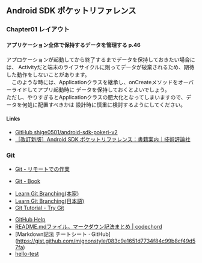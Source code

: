 ## Android SDK ポケットリファレンス
### Chapter01 レイアウト
#### アプリケーション全体で保持するデータを管理する p.46
アプロケーションが起動してから終了するまでデータを保持しておきたい場合には、
Activityだと端末のライフサイクルに則ってデータが破棄されるため、期待した動作をしないことがあります。  
　このような時には、Applicationクラスを継承し、onCreateメソッドをオーバーライドしてアプリ起動時に
データを保持しておくとよいでしょう。  
ただし、やりすぎるとApplicationクラスの肥大化となってしまいますので、データを何処に配置すべきかは
設計時に慎重に検討するようにしてください。
#### Links
- [GitHub shige0501/android-sdk-pokeri-v2](https://github.com/shige0501/android-sdk-pokeri-v2)
- [［改訂新版］Android SDK ポケットリファレンス：書籍案内｜技術評論社](https://gihyo.jp/book/2018/978-4-7741-9855-2)

### Git
* [Git - リモートでの作業](https://git-scm.com/book/ja/v1/Git-%E3%81%AE%E5%9F%BA%E6%9C%AC-%E3%83%AA%E3%83%A2%E3%83%BC%E3%83%88%E3%81%A7%E3%81%AE%E4%BD%9C%E6%A5%AD)

* [Git - Book](https://git-scm.com/book/ja/v1/)
- [Learn Git Branching(本家)](http://learngitbranching.js.org/)
- [Learn Git Branching(日本語)](http://k.swd.cc/learnGitBranching-ja/)
- [Git Tutorial - Try Git](https://try.github.io/levels/1/challenges/1)
* [GitHub Help](https://help.github.com/categories/writing-on-github/)
* [README.mdファイル。マークダウン記法まとめ | codechord](http://codechord.com/2012/01/readme-markdown/)
* [Markdown記法 チートシート · GitHub] (https://gist.github.com/mignonstyle/083c9e1651d7734f84c99b8cf49d57fa)
* [hello-test](test/test.md)
